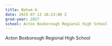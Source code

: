 ```yaml
---
title: Nahum H.
date: 2025-07-12 16:23:00 Z
grad-year: 2027
school: Acton Boxborough Regional High School
---
```


Acton Boxborough Regional High School
